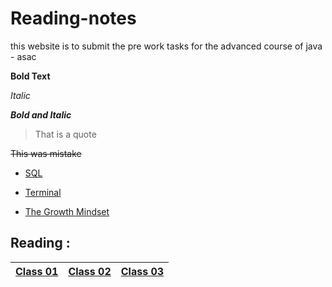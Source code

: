 # Reading-notes
this website is to submit the pre work tasks for the advanced course of java - asac


**Bold Text**

_Italic_

***Bold and Italic***

> That is a quote

~~This was mistake~~

- [SQL ](/README%20_SQL.md)

- [Terminal](/README_TERMINAL.md)

- [The Growth Mindset](/README_MINDSET.md)

## Reading : 
|  [Class 01](/README_CLASS01.md) | [Class 02](/README_CLASS02.md) | [Class 03](/README_CLASS03.md)
| ------- | ------ | ----- |



